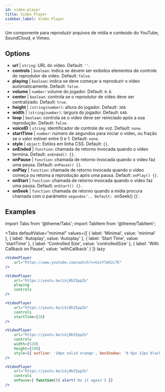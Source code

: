 ```yaml
---
id: video-player
title: Video Player
sidebar_label: Video Player
---
```


Um componente para reproduzir arquivos de mídia e conteúdo do YouTube, SoundCloud, e Vimeo.

## Options

* __url__ | `string`: URL do vídeo. Default: `''`.
* __controls__ | `boolean`: indica se devem ser exibidos elementos de controle do reprodutor de vídeo. Default: `false`.
* __playing__ | `boolean`: indica se deve começar a reproduzir o vídeo automaticamente. Default: `false`.
* __volume__ | `number`: volume do jogador. Default: `0.8`.
* __center__ | `boolean`: controla se o reprodutor de vídeo deve ser centralizado. Default: `true`.
* __height__ | `(string|number)`: altura do jogador. Default: `360`.
* __width__ | `(string|number)`: largura do jogador. Default: `640`.
* __loop__ | `boolean`: controla se o vídeo deve ser reiniciado após a sua reprodução. Default: `false`.
* __voiceID__ | `string`: identificador de controle de voz. Default: `none`.
* __startTime__ | `number`: número de segundos para iniciar o vídeo, ou fração se o valor estiver entre 0 e 1. Default: `none`.
* __style__ | `object`: Estilos em linha CSS. Default: `{}`.
* __onEnded__ | `function`: chamada de retorno invocada quando o vídeo termina. Default: `onEnded() {}`.
* __onPause__ | `function`: chamada de retorno invocada quando o vídeo faz uma pausa. Default: `onPause() {}`.
* __onPlay__ | `function`: chamada de retorno invocada quando o vídeo começa ou retoma a reprodução após uma pausa. Default: `onPlay() {}`.
* __onStart__ | `function`: chamada de retorno invocada quando o vídeo faz uma pausa. Default: `onStart() {}`.
* __onSeek__ | `function`: chamada de retorno quando a mídia procura chamada com o parâmetro `segundos'.. Default: `onSeek() {}`.


## Examples

import Tabs from '@theme/Tabs';
import TabItem from '@theme/TabItem';

<Tabs
    defaultValue="minimal"
    values={[
        { label: 'Minimal', value: 'minimal' },
        { label: 'Autoplay', value: 'Autoplay' },
        { label: 'Start Time', value: 'startTime' },
        { label: 'Controlled Size', value: 'controlledSize' },
        { label: 'With Callback on Pause', value: 'withCallback' }
    ]}
    lazy
>
<TabItem value="minimal">

```jsx live
<VideoPlayer
    url="https://www.youtube.com/watch?v=UzxYlbK2c7E"
/>
```

</TabItem>

<TabItem value="withStyle">

```jsx live
<VideoPlayer
    url="https://youtu.be/Lkj8b25ppZo"
    playing
    controls
/>
```
</TabItem>

<TabItem value="startTime">

```jsx live
<VideoPlayer
    url="https://youtu.be/Lkj8b25ppZo"
    controls
    startTime={28}
/>
```
</TabItem>


<TabItem value="controlledSize">

```jsx live
<VideoPlayer
    url="https://youtu.be/Lkj8b25ppZo"
    controls
    width={520}
    height={290}
    style={{ outline: '10px solid orange', boxShadow: '0 6px 12px black'}}
/>
```
</TabItem>


<TabItem value="withCallback">

```jsx live
<VideoPlayer
    url="https://youtu.be/Lkj8b25ppZo"
    controls
    onPause={ function(){ alert('Do it again') }}
/>
```
</TabItem>

</Tabs>




